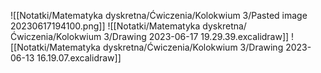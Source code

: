 ![[Notatki/Matematyka dyskretna/Ćwiczenia/Kolokwium 3/Pasted image 20230617194100.png]]
![[Notatki/Matematyka dyskretna/Ćwiczenia/Kolokwium 3/Drawing 2023-06-17 19.29.39.excalidraw]]
![[Notatki/Matematyka dyskretna/Ćwiczenia/Kolokwium 3/Drawing 2023-06-13 16.19.07.excalidraw]]